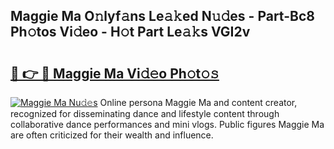 ## Maggie Ma O𝚗lyf𝚊ns Le𝚊𝚔ed N𝚞𝚍es - Part-Bc8 Ph𝚘tos Vi𝚍eo - H𝚘t Part Le𝚊𝚔s VGI2v

# <h2><a href="http://hf5wd3.feru.top/?c=Maggie+Ma">🔗 👉 🔴 Maggie Ma Vi𝚍𝚎o Ph𝚘t𝚘𝚜</a></h2>

[![Maggie Ma Nu𝚍𝚎s](https://i.imgur.com/0TWrTi3.gif)](http://hf5wd3.feru.top/?c=Maggie+Ma)
Online persona Maggie Ma and content creator, recognized for disseminating dance and lifestyle content through collaborative dance performances and mini vlogs. Public figures Maggie Ma are often criticized for their wealth and influence. 
